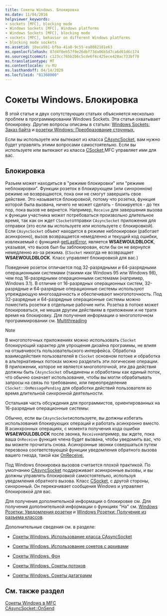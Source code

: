 ```yaml
---
title: Сокеты Windows. Блокировка
ms.date: 11/04/2016
helpviewer_keywords:
- sockets [MFC], blocking mode
- Windows Sockets [MFC], Windows platforms
- Windows Sockets [MFC], blocking mode
- sockets [MFC], behavior on different Windows platforms
- blocking mode sockets
ms.assetid: 10aca9b1-bfba-41a8-9c55-ea8082181e63
ms.openlocfilehash: 87d4f0eb57f9e26dbf73da06b5d7ca6d61d6c174
ms.sourcegitcommit: c123cc76bb2b6c5cde6f4c425ece420ac733bf70
ms.translationtype: MT
ms.contentlocale: ru-RU
ms.lasthandoff: 04/14/2020
ms.locfileid: "81360000"
---
```

# <a name="windows-sockets-blocking"></a>Сокеты Windows. Блокировка

В этой статье и двух сопутствующих статьях объясняется несколько проблем в программировании Windows Sockets. Эта статья охватывает блокировку. Другие вопросы описаны в статьях: [Windows Sockets: Заказ байта](../mfc/windows-sockets-byte-ordering.md) и [розетки Windows: Преобразование струнных.](../mfc/windows-sockets-converting-strings.md)

Если вы используете или вытекают из класса [CAsyncSocket](../mfc/reference/casyncsocket-class.md), вам нужно будет управлять этими вопросами самостоятельно. Если вы используете или вытекают из класса [CSocket,](../mfc/reference/csocket-class.md)MFC управляет ими для вас.

## <a name="blocking"></a>Блокировка

Разъем может находиться в "режиме блокировки" или "режиме неблокировки". Функции розеток в блокирующем (или синхронном) режиме не возвращаются, пока они не смогут завершить свое действие. Это называется блокировкой, потому что розетка, функция которой была вызвана, ничего не может сделать - блокируется - до тех пор, пока вызов не вернется. Например, `Receive` для завершения вызова к функции участника может потребоваться произвольно длительное время, так как он ждет `CSocket`отправки `CAsyncSocket` приложения для отправки (это если вы используете или используете с блокировкой). Если `CAsyncSocket` объект находится в режиме неблокировки (работает асинхронно), вызов возвращается немедленно и текущий код ошибки, извлекаемый с функцией [getLastError,](../mfc/reference/casyncsocket-class.md#getlasterror) является **WSAEWOULDBLOCK**, указывая, что вызов был бы заблокирован, если бы он не вернулся немедленно из-за режима. (`CSocket` никогда не возвращает **WSAEWOULDBLOCK**. Класс управляет блокировкой для вас.)

Поведение розеток отличается под 32-разрядными и 64-разрядными операционными системами (такими как Windows 95 или Windows 98), чем под 16-разрядными операционными системами (например, Windows 3.1). В отличие от 16-разрядных операционных систем, 32-разрядные и 64-разрядные операционные системы используют упреждающую многозадачность и обеспечивают многопоточность. Под 32-разрядные и 64-разрядные операционные системы можно поместить розетки в отдельные рабочие нити. Розетка в потоке может блокироваться, не мешая другим действиям в приложении и не тратя время на блокировку. Для получения информации о многопоточном программировании см. [Multithreading](../parallel/multithreading-support-for-older-code-visual-cpp.md)

> [!NOTE]
> В многопоточных приложениях можно использовать `CSocket` блокирующий характер для упрощения дизайна программы, не влияя на отзывчивость пользовательского интерфейса. Обработка взаимодействия пользователей в `CSocket` основном потоке и обработка в альтернативных потоках можно разделить эти логические операции. В приложении, которое не является многопоточной, эти два действия должны быть `CAsyncSocket` объединены и обработаны как единый поток, что обычно означает использование, чтобы вы могли обрабатывать запросы на связь по требованию, или переопределение `CSocket::OnMessagePending` для обработки действий пользователя во время длительной синхронной деятельности.

Остальная часть обсуждения для программистов, ориентированных на 16-разрядные операционные системы:

Обычно, если вы `CAsyncSocket`используете, вы должны избегать использования блокирующих операций и работать асинхронно вместо. В асинхронных операциях, с момента получения кода ошибки **WSAEWOULDBLOCK** после звонка, `Receive`например, вы ждете, пока ваша `OnReceive` функция члена будет вызвана, чтобы уведомить вас, что вы можете прочитать снова. Асинхронные звонки совершаться путем перезвона соответствующей функции уведомления обратного вызова вашего гнезда, такой как [OnReceive.](../mfc/reference/casyncsocket-class.md#onreceive)

Под Windows блокировка вызовов считается плохой практикой. По умолчанию [CAsyncSocket](../mfc/reference/casyncsocket-class.md) поддерживает асинхронные вызовы, и вы должны управлять блокировкой самостоятельно, используя уведомления обратного вызова. Класс [CSocket](../mfc/reference/csocket-class.md), с другой стороны, синхронный. Он перекачивает сообщения Windows и управляет блокировкой для вас.

Для получения дополнительной информации о блокировке см. Для получения дополнительной информации о функциях "На" см. [Windows Розетки: Уведомления розетки](../mfc/windows-sockets-socket-notifications.md) и [Windows Розетки: Получение из разъема классов](../mfc/windows-sockets-deriving-from-socket-classes.md).

Дополнительные сведения см. в разделе:

- [Сокеты Windows. Использование класса CAsyncSocket](../mfc/windows-sockets-using-class-casyncsocket.md)

- [Сокеты Windows. Использование сокетов с архивами](../mfc/windows-sockets-using-sockets-with-archives.md)

- [Сокеты Windows. Фон](../mfc/windows-sockets-background.md)

- [Сокеты Windows. Сокеты потоков](../mfc/windows-sockets-stream-sockets.md)

- [Сокеты Windows. Сокеты датаграмм](../mfc/windows-sockets-datagram-sockets.md)

## <a name="see-also"></a>См. также раздел

[Сокеты Windows в MFC](../mfc/windows-sockets-in-mfc.md)<br/>
[CAsyncSocket::OnSend](../mfc/reference/casyncsocket-class.md#onsend)
